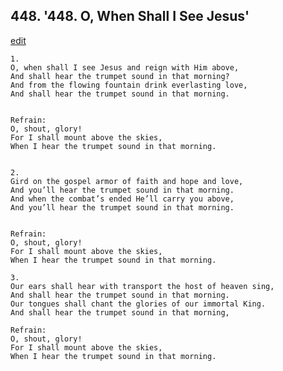 
## 448.  '448. O, When Shall I See Jesus'
[edit](https://docs.google.com/document/d/1IxDmDoXsqBNpwIKrZgcxbCvjp%2DWsapQM/edit?mode=html)






    1.
    O, when shall I see Jesus and reign with Him above,
    And shall hear the trumpet sound in that morning?
    And from the flowing fountain drink everlasting love,
    And shall hear the trumpet sound in that morning.


    Refrain:
    O, shout, glory!
    For I shall mount above the skies,
    When I hear the trumpet sound in that morning.


    2.
    Gird on the gospel armor of faith and hope and love,
    And you’ll hear the trumpet sound in that morning.
    And when the combat’s ended He’ll carry you above,
    And you’ll hear the trumpet sound in that morning.


    Refrain:
    O, shout, glory!
    For I shall mount above the skies,
    When I hear the trumpet sound in that morning.

    3.
    Our ears shall hear with transport the host of heaven sing,
    And shall hear the trumpet sound in that morning.
    Our tongues shall chant the glories of our immortal King.
    And shall hear the trumpet sound in that morning,

    Refrain:
    O, shout, glory!
    For I shall mount above the skies,
    When I hear the trumpet sound in that morning.

